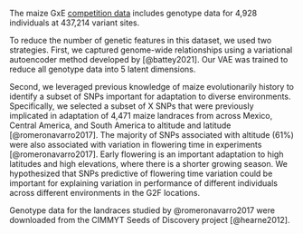 The maize GxE [competition
data](https://drive.google.com/drive/folders/1leYJY4bA3341S-JxjBIgmmAWMwVDHYRb)
includes genotype data for 4,928 individuals at 437,214 variant sites.

To reduce the number of genetic features in this dataset, we used two strategies. First, we captured genome-wide relationships using a variational autoencoder method developed by [@battey2021]. Our VAE was trained to reduce all genotype data into 5 latent dimensions.

Second, we leveraged previous knowledge of maize evolutionarily history to identify a subset of SNPs
important for adaptation to diverse environments. Specifically, we
selected a subset of X SNPs that were previously implicated in
adaptation of 4,471 maize landraces from across Mexico, Central America,
and South America to altitude and latitude [@romeronavarro2017]. The majority of
SNPs associated with altitude (61%) were also associated with variation in flowering time
in experiments [@romeronavarro2017]. Early flowering is an important
adaptation to high latitudes and high elevations, where there is a
shorter growing season. We hypothesized that SNPs predictive of flowering time variation
could be important for explaining variation in performance of different
individuals across different environments in the G2F locations.

Genotype data for the landraces studied by @romeronavarro2017 were
downloaded from the CIMMYT Seeds of Discovery project [@hearne2012].
